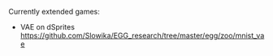 Currently extended games: 
* VAE on dSprites
https://github.com/Slowika/EGG_research/tree/master/egg/zoo/mnist_vae


